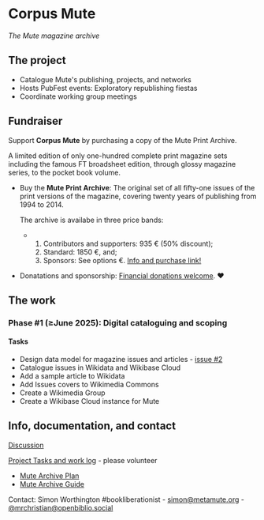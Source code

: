 # Corpus Mute

_The Mute magazine archive_

## The project

  - Catalogue Mute's publishing, projects, and networks
  - Hosts PubFest events: Exploratory republishing fiestas
  - Coordinate working group meetings

## Fundraiser

Support **Corpus Mute** by purchasing a copy of the Mute Print Archive. 

A limited edition of only one-hundred complete print magazine sets including the famous FT broadsheet edition, through glossy magazine series, to the pocket book volume.

  - Buy the **Mute Print Archive**: The original set of all fifty-one issues of the print versions of the magazine, covering twenty years of publishing from 1994 to 2014.
  
    The archive is availabe in three price bands:

    - 1. Contributors and supporters: 935 € (50% discount);
      2. Standard: 1850 €, and;
      3. Sponsors: See options €. [Info and purchase link!](https://archive.metamute.org/product/mute-magazine-print-archive/)
  - Donatations and sponsorship: [Financial donations welcome](https://archive.metamute.org/). ❤

## The work

### Phase #1 (≥June 2025): Digital cataloguing and scoping

#### Tasks

  - Design data model for magazine issues and articles - [issue #2](https://github.com/Mute-Publishing/mute-archive/issues/2)
  - Catalogue issues in Wikidata and Wikibase Cloud
  - Add a sample article to Wikidata
  - Add Issues covers to Wikimedia Commons
  - Create a Wikimedia Group
  - Create a Wikibase Cloud instance for Mute

## Info, documentation, and contact

[Discussion](https://github.com/orgs/Mute-Publishing/discussions)

[Project Tasks and work log](https://github.com/orgs/Mute-Publishing/projects/1) - please volunteer

  * [Mute Archive Plan](https://github.com/Mute-Publishing/mute-archive/wiki/Archive-plan)
  * [Mute Archive Guide](https://github.com/Mute-Publishing/mute-archive/wiki)

Contact: Simon Worthington #bookliberationist - simon@metamute.org - [@mrchristian@openbiblio.social](https://openbiblio.social/@mrchristian) 


  


